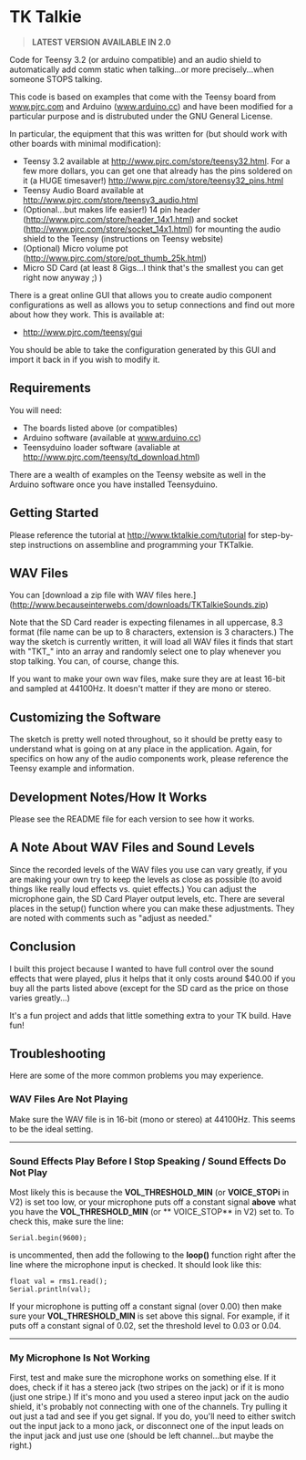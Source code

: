 # TK Talkie

> **LATEST VERSION AVAILABLE IN 2.0**

Code for Teensy 3.2 (or arduino compatible) and an audio shield to automatically add comm static when talking...or more precisely...when someone STOPS talking.

This code is based on examples that come with the Teensy board from www.pjrc.com and Arduino (www.arduino.cc) and have been modified for a particular purpose and is distrubuted under the GNU General License.

In particular, the equipment that this was written for (but should work with other boards with minimal modification):

-  Teensy 3.2 available at http://www.pjrc.com/store/teensy32.html.  For a few more dollars, you can get one that already has the pins soldered on it (a HUGE timesaver!) http://www.pjrc.com/store/teensy32_pins.html
-  Teensy Audio Board available at http://www.pjrc.com/store/teensy3_audio.html
-  (Optional...but makes life easier!) 14 pin header (http://www.pjrc.com/store/header_14x1.html) and socket (http://www.pjrc.com/store/socket_14x1.html) for mounting the audio shield to the Teensy (instructions on Teensy website)
-  (Optional) Micro volume pot (http://www.pjrc.com/store/pot_thumb_25k.html)
-  Micro SD Card (at least 8 Gigs...I think that's the smallest you can get right now anyway ;)  )

There is a great online GUI that allows you to create audio component configurations as well as allows you to setup connections and find out more about how they work.  This is available at:

-  http://www.pjrc.com/teensy/gui

You should be able to take the configuration generated by this GUI and import it back in if you wish to modify it.

## Requirements

You will need:

-  The boards listed above (or compatibles)
-  Arduino software (available at www.arduino.cc)
-  Teensyduino loader software (avaliable at http://www.pjrc.com/teensy/td_download.html)

There are a wealth of examples on the Teensy website as well in the Arduino software once you have installed Teensyduino.

## Getting Started

Please reference the tutorial at http://www.tktalkie.com/tutorial for step-by-step instructions on assembline and programming your TKTalkie.

## WAV Files

You can [download a zip file with WAV files here.] (http://www.becauseinterwebs.com/downloads/TKTalkieSounds.zip)

Note that the SD Card reader is expecting filenames in all uppercase, 8.3 format (file name can be up to 8 characters, extension is 3 characters.)  The way the sketch is currently written, it will load all WAV files it finds that start with "TKT_" into an array and randomly select one to play whenever you stop talking.  You can, of course, change this.

If you want to make your own wav files, make sure they are at least 16-bit and sampled at 44100Hz.  It doesn't matter if they are mono or stereo.

## Customizing the Software

The sketch is pretty well noted throughout, so it should be pretty easy to understand what is going on at any place in the application.  Again, for specifics on how any of the audio components work, please reference the Teensy example and information.

## Development Notes/How It Works

Please see the README file for each version to see how it works.

## A Note About WAV Files and Sound Levels

Since the recorded levels of the WAV files you use can vary greatly, if you are making your own try to keep the levels as close as possible (to avoid things like really loud effects vs. quiet effects.)  You can adjust the microphone gain, the SD Card Player output levels, etc.  There are several places in the setup() function where you can make these adjustments.  They are noted with comments such as "adjust as needed."

## Conclusion

I built this project because I wanted to have full control over the sound effects that were played, plus it helps that it only costs around $40.00 if you buy all the parts listed above (except for the SD card as the price on those varies greatly...)  

It's a fun project and adds that little something extra to your TK build.  Have fun!

## Troubleshooting

Here are some of the more common problems you may experience.

### WAV Files Are Not Playing

Make sure the WAV file is in 16-bit (mono or stereo) at 44100Hz.  This seems to be the ideal setting.

---

### Sound Effects Play Before I Stop Speaking / Sound Effects Do Not Play

Most likely this is because the **VOL_THRESHOLD_MIN** (or **VOICE_STOPi** in V2) is set too low, or your microphone puts off a constant signal **above** what you have the **VOL_THRESHOLD_MIN** (or ** VOICE_STOP** in V2) set to.  To check this, make sure the line:

    Serial.begin(9600);
    
is uncommented, then add the following to the **loop()** function right after the line where the microphone input is checked.  It should look like this:

    float val = rms1.read();
    Serial.println(val);
    
If your microphone is putting off a constant signal (over 0.00) then make sure your **VOL_THRESHOLD_MIN** is set above this signal.  For example, if it puts off a constant signal of 0.02, set the threshold level to 0.03 or 0.04.

---

### My Microphone Is Not Working

First, test and make sure the microphone works on something else.  If it does, check if it has a stereo jack (two stripes on the jack) or if it is mono (just one stripe.)  If it's mono and you used a stereo input jack on the audio shield, it's probably not connecting with one of the channels.  Try pulling it out just a tad and see if you get signal. If you do, you'll need to either switch out the input jack to a mono jack, or disconnect one of the input leads on the input jack and just use one (should be left channel...but maybe the right.)
